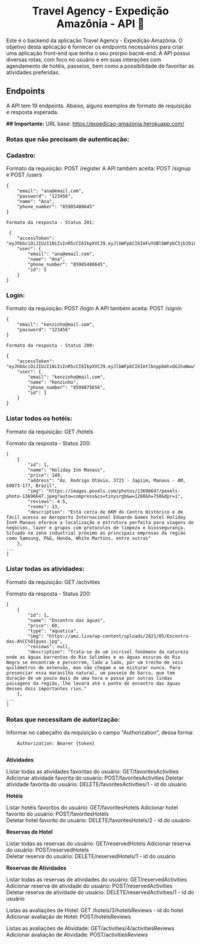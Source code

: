 <h1 align="center">Travel Agency - Expedição Amazônia - API 🚀</h1>

Este é o backend da aplicação Travel Agency - Expedição Amazônia. O objetivo desta aplicação é fornecer os endpoints necessários para criar uma aplicação front-end que tenha o seu prórpio bacnk-end. A API possui diversas rotas, com foco no usuário e em suas interações com agendamento de hotéis, passeios, bem como a possibilidade de favoritar as atividades preferidas.


## Endpoints

A API tem 19 endpoints.  Abaixo, alguns exemplos de formato de requisição e resposta esperada.

**## Importante:** URL base: https://expedicao-amazonia.herokuapp.com/

**<h3>Rotas que não precisam de autenticação:</h3>**

### Cadastro:
Formato da requisição: POST /register
A API também aceita: POST /signup e POST /users

``` 
{
	"email": "ana@email.com",
	"password": "123456",
	"name": "Ana",
	"phone_number": "85985480645"
} 

Formato da resposta - Status 201:

 {
	"accessToken": "eyJhbGciOiJIUzI1NiIsInR5cCI6IkpXVCJ9.eyJlbWFpbCI6ImFuYUBlbWFpbC5jb20iLCJpYXQiOjE2NzgyOTEyMTIsImV4cCI6MTY3ODI5NDgxMiwic3ViIjoiNSJ9.XIc6QN2tIHVIJd8FpcwW7JKdaU2fDWScUiHHFO1ncks",
	"user": {
		"email": "ana@email.com",
		"name": "Ana",
		"phone_number": "85985480645",
		"id": 5
	}
} 
```
### Login:
Formato da requisição: POST /login 
A API também aceita: POST /signin

```
{
	"email": "kenzinho@mail.com",
	"password": "123456"
}

Formato da resposta - Status 200:

{
	"accessToken": "eyJhbGciOiJIUzI1NiIsInR5cCI6IkpXVCJ9.eyJlbWFpbCI6ImtlbnppbmhvQG1haWwuY29tIiwiaWF0IjoxNjc4NzM2MDMzLCJleHAiOjE2Nzg3Mzk2MzMsInN1YiI6IjEifQ.2RCNgduj7ensLPyUkGwZxWuiqZiCdP2K687UwNDwx5Y",
	"user": {
		"email": "kenzinho@mail.com",
		"name": "Kenzinho",
		"phone_number": "8599875656",
		"id": 1
	}
}
```

### Listar todos os hotéis:
Formato da requisição: GET /hotels

Formato da resposta - Status 200:
```
[
	{
		"id": 1,
		"name": "Holiday Inn Manaus",
		"price": 149,
		"address": "Av. Rodrigo Otávio, 3721 - Japiim, Manaus - AM, 69073-177, Brazil",
		"img": "https://images.pexels.com/photos/13696647/pexels-photo-13696647.jpeg?auto=compress&cs=tinysrgb&w=1260&h=750&dpr=1",
		"reviews": 4.5,
		"rooms": 13,
		"description": "Está cerca de 6KM do Centro Histórico e de fácil acesso ao Aeroporto Internacional Eduardo Gomes hotel Holiday Inn® Manaus oferece a localização e estrutura perfeita para viagens de negócios, lazer e grupos com protocolos de limpeza e biossegurança. Situado na zona industrial próximo as principais empresas da região como Samsung, P&G, Honda, White Martins, entre outras"
	},
...
]
```

### Listar todas as atividades:
Formato da requisição: GET /activities

Formato da resposta - Status 200:
```
[
	{
		"id": 1,
		"name": "Encontro das águas",
		"price": 60,
		"type": "aquatica",
		"img": "https://amz.live/wp-content/uploads/2021/05/Encontro-das-A%CC%81guas.jpg",
		"reviews": null,
		"description": "Trata-se de um incrível fenômeno da natureza onde as águas barrentas do Rio Solimões e as águas escuras do Rio Negro se encontram e percorrem, lado a lado, por um trecho de seis quilômetros de extensão, mas não chegam a se misturar nunca. Para presenciar essa maravilha natural, um passeio de barco, que tem duração de um pouco mais de uma hora e passa por outras lindas paisagens da região, lhe levará até o ponto de encontro das águas desses dois importantes rios."
	},
...
]
```

**<h3>Rotas que necessitam de autorização:</h3>**
Informar no cabeçalho da requisição o campo "Authorization", dessa forma:
```
	Authorization: Bearer {token}
  
  ```
  
 **Atividades**

Listar todas as atividades favoritas do usuário: GET/favoritesActivities 
Adicionar atividade favorita do usuário: POST/favoritesActivities 
Deletar atividade favorita do usuário: DELETE/favoritesActivities/1 - id do usuário

**Hotéis**

Listar hotéis favoritos do usuário: GET/favoritesHotels 
Adicionar hotel favorito do usuário: POST/favoritesHotels  
Deletar hotel favorito do usuário: DELETE/favoritesHotels/2 - id do usuário

**Reservas de Hotel**

Listar todas as reservas do usuário: GET/reservedHotels 
Adicionar reserva do usuário: POST/reservedHotels  
Deletar reserva do usuário: DELETE/reservedHotels/1 - id do usuário

**Reservas de Atividades**

Listar todas as reservas de atividades do usuário: GET/reservedActivities 
Adicionar reserva de atividade do usuário: POST/reservedActivities   
Deletar reserva de atividade do usuário: DELETE/reservedActivities/1 - id do usuário

Listas as avaliações de Hotel: GET /hotels/3/hotelsReviews - id do hotel
Adicionar avaliação de Hotel: POST/hotelsReviews

Listas as avaliações de Atividade: GET/activities/4/activitiesReviews
Adicionar avaliação de Atividade: POST/activitiesReviews


